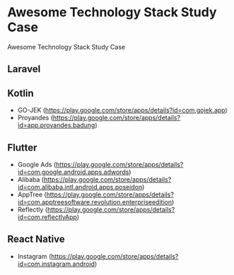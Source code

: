 # Awesome Technology Stack Study Case
Awesome Technology Stack Study Case

## Laravel

## Kotlin
- GO-JEK (https://play.google.com/store/apps/details?id=com.gojek.app)
- Proyandes (https://play.google.com/store/apps/details?id=app.proyandes.badung)

## Flutter
- Google Ads (https://play.google.com/store/apps/details?id=com.google.android.apps.adwords)
- Alibaba (https://play.google.com/store/apps/details?id=com.alibaba.intl.android.apps.poseidon)
- AppTree (https://play.google.com/store/apps/details?id=com.apptreesoftware.revolution.enterpriseedition)
- Reflectly (https://play.google.com/store/apps/details?id=com.reflectlyApp)

## React Native
- Instagram (https://play.google.com/store/apps/details?id=com.instagram.android)
